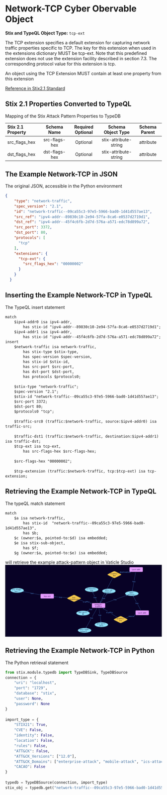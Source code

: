 # Network-TCP Cyber Obervable Object

**Stix and TypeQL Object Type:**  `tcp-ext`

The TCP extension specifies a default extension for capturing network traffic properties specific to TCP. The key for this extension when used in the extensions dictionary MUST be tcp-ext. Note that this predefined extension does not use the extension facility described in section 7.3. The corresponding protocol value for this extension is tcp.

An object using the TCP Extension MUST contain at least one property from this extension

[Reference in Stix2.1 Standard](https://docs.oasis-open.org/cti/stix/v2.1/os/stix-v2.1-os.html#_k2njqio7f142)
## Stix 2.1 Properties Converted to TypeQL
Mapping of the Stix Attack Pattern Properties to TypeDB

|  Stix 2.1 Property    |           Schema Name             | Required  Optional  |      Schema Object Type | Schema Parent  |
|:--------------------|:--------------------------------:|:------------------:|:------------------------:|:-------------:|
| src_flags_hex |src-flags-hex |Optional |  stix-attribute-string    |   attribute    |
| dst_flags_hex |dst-flags-hex |Optional |  stix-attribute-string    |   attribute    |

## The Example Network-TCP in JSON
The original JSON, accessible in the Python environment
```json
{      
    "type": "network-traffic",      
    "spec_version": "2.1",      
    "id": "network-traffic--09ca55c3-97e5-5966-bad0-1d41d557ae13",      
    "src_ref": "ipv4-addr--89830c10-2e94-57fa-8ca6-e0537d2719d1",      
    "dst_ref": "ipv4-addr--45f4c6fb-2d7d-576a-a571-edc78d899a72",      
    "src_port": 3372,      
    "dst_port": 80,      
    "protocols": [      
      "tcp"      
    ],      
    "extensions": {      
      "tcp-ext": {      
        "src_flags_hex": "00000002"      
      }      
    }      
  }
```


## Inserting the Example Network-TCP in TypeQL
The TypeQL insert statement
```typeql
match  
    $ipv4-addr0 isa ipv4-addr, 
        has stix-id "ipv4-addr--89830c10-2e94-57fa-8ca6-e0537d2719d1";
    $ipv4-addr1 isa ipv4-addr, 
        has stix-id "ipv4-addr--45f4c6fb-2d7d-576a-a571-edc78d899a72";
insert 
    $network-traffic isa network-traffic,
        has stix-type $stix-type,
        has spec-version $spec-version,
        has stix-id $stix-id,
        has src-port $src-port,
        has dst-port $dst-port,
        has protocols $protocols0;
    
    $stix-type "network-traffic";
    $spec-version "2.1";
    $stix-id "network-traffic--09ca55c3-97e5-5966-bad0-1d41d557ae13";
    $src-port 3372;
    $dst-port 80;
    $protocols0 "tcp";
    
    $traffic-src0 (traffic:$network-traffic, source:$ipv4-addr0) isa traffic-src;
    
    $traffic-dst1 (traffic:$network-traffic, destination:$ipv4-addr1) isa traffic-dst;
    $tcp-ext isa tcp-ext,
        has src-flags-hex $src-flags-hex;
    
    $src-flags-hex "00000002";
    
    $tcp-extension (traffic:$network-traffic, tcp:$tcp-ext) isa tcp-extension;
```

## Retrieving the Example Network-TCP in TypeQL
The typeQL match statement

```typeql
match
    $a isa network-traffic,
        has stix-id  "network-traffic--09ca55c3-97e5-5966-bad0-1d41d557ae13",
        has $b;
    $c (owner:$a, pointed-to:$d) isa embedded;
    $e isa stix-sub-object,
        has $f;
    $g (owner:$a, pointed-to:$e) isa embedded;
```


will retrieve the example attack-pattern object in Vaticle Studio
![Network-TCP Example](./img/network-tcp.png)

## Retrieving the Example Network-TCP  in Python
The Python retrieval statement

```python
from stix.module.typedb import TypeDBSink, TypeDBSource
connection = {
    "uri": "localhost",
    "port": "1729",
    "database": "stix",
    "user": None,
    "password": None
}

import_type = {
    "STIX21": True,
    "CVE": False,
    "identity": False,
    "location": False,
    "rules": False,
    "ATT&CK": False,
    "ATT&CK_Versions": ["12.0"],
    "ATT&CK_Domains": ["enterprise-attack", "mobile-attack", "ics-attack"],
    "CACAO": False
}

typedb = TypeDBSource(connection, import_type)
stix_obj = typedb.get("network-traffic--09ca55c3-97e5-5966-bad0-1d41d557ae13")
```

